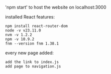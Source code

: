 
'npm start' to host the website on localhost:3000

installed React features:

    npm install react-router-dom
    node -v v23.11.0
    nvm -v 1.2.2
    npm -v 10.9.2
    fnm --version fnm 1.38.1

every new page added:

    add the link to index.js
    add page to navigation.js
